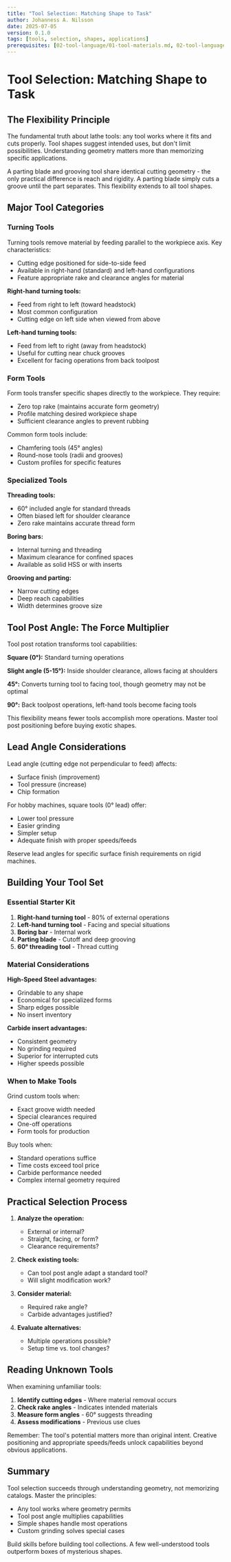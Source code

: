 ```yaml
---
title: "Tool Selection: Matching Shape to Task"
author: Johanness A. Nilsson
date: 2025-07-05
version: 0.1.0
tags: [tools, selection, shapes, applications]
prerequisites: [02-tool-language/01-tool-materials.md, 02-tool-language/02-geometry-basics.md]
---
```


# Tool Selection: Matching Shape to Task

## The Flexibility Principle

The fundamental truth about lathe tools: any tool works where it
fits and cuts properly. Tool shapes suggest intended uses, but don't
limit possibilities. Understanding geometry matters more than memorizing
specific applications.

A parting blade and grooving tool share identical cutting geometry -
the only practical difference is reach and rigidity. A parting blade
simply cuts a groove until the part separates. This flexibility extends
to all tool shapes.

## Major Tool Categories

### Turning Tools

Turning tools remove material by feeding parallel to the workpiece axis.
Key characteristics:

- Cutting edge positioned for side-to-side feed
- Available in right-hand (standard) and left-hand configurations
- Feature appropriate rake and clearance angles for material

**Right-hand turning tools:**

- Feed from right to left (toward headstock)
- Most common configuration
- Cutting edge on left side when viewed from above

**Left-hand turning tools:**

- Feed from left to right (away from headstock)
- Useful for cutting near chuck grooves
- Excellent for facing operations from back toolpost

### Form Tools

Form tools transfer specific shapes directly to the workpiece. They
require:

- Zero top rake (maintains accurate form geometry)
- Profile matching desired workpiece shape
- Sufficient clearance angles to prevent rubbing

Common form tools include:

- Chamfering tools (45° angles)
- Round-nose tools (radii and grooves)
- Custom profiles for specific features

### Specialized Tools

**Threading tools:**

- 60° included angle for standard threads
- Often biased left for shoulder clearance
- Zero rake maintains accurate thread form

**Boring bars:**

- Internal turning and threading
- Maximum clearance for confined spaces
- Available as solid HSS or with inserts

**Grooving and parting:**

- Narrow cutting edges
- Deep reach capabilities
- Width determines groove size

## Tool Post Angle: The Force Multiplier

Tool post rotation transforms tool capabilities:

**Square (0°):** Standard turning operations

**Slight angle (5-15°):** Inside shoulder clearance, allows facing
at shoulders

**45°:** Converts turning tool to facing tool, though geometry may
not be optimal

**90°:** Back toolpost operations, left-hand tools become facing tools

This flexibility means fewer tools accomplish more operations. Master
tool post positioning before buying exotic shapes.

## Lead Angle Considerations

Lead angle (cutting edge not perpendicular to feed) affects:

- Surface finish (improvement)
- Tool pressure (increase)
- Chip formation

For hobby machines, square tools (0° lead) offer:

- Lower tool pressure
- Easier grinding
- Simpler setup
- Adequate finish with proper speeds/feeds

Reserve lead angles for specific surface finish requirements on
rigid machines.

## Building Your Tool Set

### Essential Starter Kit

1. **Right-hand turning tool** - 80% of external operations
2. **Left-hand turning tool** - Facing and special situations
3. **Boring bar** - Internal work
4. **Parting blade** - Cutoff and deep grooving
5. **60° threading tool** - Thread cutting

### Material Considerations

**High-Speed Steel advantages:**

- Grindable to any shape
- Economical for specialized forms
- Sharp edges possible
- No insert inventory

**Carbide insert advantages:**

- Consistent geometry
- No grinding required
- Superior for interrupted cuts
- Higher speeds possible

### When to Make Tools

Grind custom tools when:

- Exact groove width needed
- Special clearances required
- One-off operations
- Form tools for production

Buy tools when:

- Standard operations suffice
- Time costs exceed tool price
- Carbide performance needed
- Complex internal geometry required

## Practical Selection Process

1. **Analyze the operation:**
   - External or internal?
   - Straight, facing, or form?
   - Clearance requirements?

2. **Check existing tools:**
   - Can tool post angle adapt a standard tool?
   - Will slight modification work?

3. **Consider material:**
   - Required rake angle?
   - Carbide advantages justified?

4. **Evaluate alternatives:**
   - Multiple operations possible?
   - Setup time vs. tool changes?

## Reading Unknown Tools

When examining unfamiliar tools:

1. **Identify cutting edges** - Where material removal occurs
2. **Check rake angles** - Indicates intended materials
3. **Measure form angles** - 60° suggests threading
4. **Assess modifications** - Previous use clues

Remember: The tool's potential matters more than original intent.
Creative positioning and appropriate speeds/feeds unlock capabilities
beyond obvious applications.

## Summary

Tool selection succeeds through understanding geometry, not memorizing
catalogs. Master the principles:

- Any tool works where geometry permits
- Tool post angle multiplies capabilities
- Simple shapes handle most operations
- Custom grinding solves special cases

Build skills before building tool collections. A few well-understood
tools outperform boxes of mysterious shapes.
